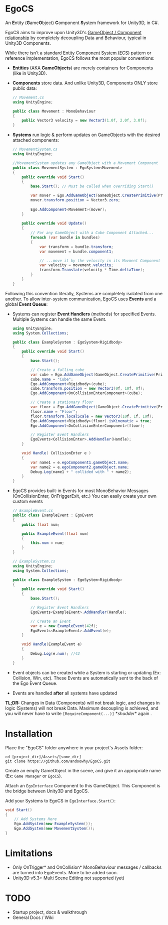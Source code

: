 # EgoCS
An **E**ntity (**G**ame**O**bject) **C**omponent **S**ystem framework for Unity3D, in C#.

EgoCS aims to improve upon Unity3D's [GameObject / Component relationship](http://docs.unity3d.com/Manual/TheGameObject-ComponentRelationship.html) by completely decoupling Data and Behaviour, typical in Unity3D Components.

While there isn't a standard [Entity Component System (ECS)](https://en.wikipedia.org/wiki/Entity_component_system) pattern or reference implementation, EgoCS follows the most popular conventions:

* **Entities** (AKA **GameObjects**) are merely containers for Components (like in Unity3D).
* **Components** store data. And unlike Unity3D, Components ONLY store public data:

    ```C#
    // Movement.cs
    using UnityEngine;
    
    public class Movement : MonoBehaviour
    {
        public Vector3 velocity = new Vector3(1.0f, 2.0f, 3.0f);
    }
    ```

* **Systems** run logic & perform updates on GameObjects with the desired attached components:

    ```C#
    // MovementSystem.cs
    using UnityEngine;

    //MovementSystem updates any GameObject with a Movement Component
    public class MovementSystem : EgoSystem<Movement>
    {
        public override void Start()
        {
            base.Start(); // Must be called when overriding Start()

            var mover = Ego.AddGameObject(GameObject.CreatePrimitive(PrimitiveType.Cube));
            mover.transform.position = Vector3.zero;
            
            Ego.AddComponent<Movement>(mover);
        }
                
        public override void Update()
        {
            // For any GameObject with a Cube Component Attached...
            foreach (var bundle in bundles)
            {
                var transform = bundle.transform;
                var movement = bundle.component1;
    
                // ...move it by the velocity in its Movment Component
                var velocity = movement.velocity;
                transform.Translate(velocity * Time.deltaTime);
            }
        }
    }
    ```

Following this convention literally, Systems are completely isolated from one another. To allow inter-system communication, EgoCS uses **Events** and a global **Event Queue**:

* Systems can register **Event Handlers** (methods) for specified Events. Multiple Systems can handle the same Event.

    ```C#
    using UnityEngine;
    using System.Collections;

    public class ExampleSystem : EgoSystem<Rigidbody>
    {
        public override void Start()
        {
            base.Start();
    
            // Create a falling cube
            var cube = Ego.AddGameObject(GameObject.CreatePrimitive(PrimitiveType.Cube));
            cube.name = "Cube";
            Ego.AddComponent<Rigidbody>(cube);
            cube.transform.position = new Vector3(0f, 10f, 0f);
            Ego.AddComponent<OnCollisionEnterComponent>(cube);
    
            // Create a stationary floor
            var floor = Ego.AddGameObject(GameObject.CreatePrimitive(PrimitiveType.Cube));
            floor.name = "Floor";
            floor.transform.localScale = new Vector3(10f, 1f, 10f);
            Ego.AddComponent<Rigidbody>(floor).isKinematic = true;
            Ego.AddComponent<OnCollisionEnterComponent>(floor);
    
            // Register Event Handlers
            EgoEvents<CollisionEnter>.AddHandler(Handle);
        }
    
        void Handle( CollisionEnter e )
        {
            var name1 = e.egoComponent1.gameObject.name;
            var name2 = e.egoComponent2.gameObject.name;
            Debug.Log(name1 + " collided with " + name2);
        }
    }
    ```
    
* EgoCS provides built-in Events for most MonoBehavior Messages (OnCollisionEnter, OnTriggerExit, etc.) You can easily create your own custom events

    ```C#
    // ExampleEvent.cs
    public class ExampleEvent : EgoEvent
    {
        public float num;
    
        public ExampleEvent(float num)
        {
            this.num = num;
        }
    }
    
    // ExampleSystem.cs
    using UnityEngine;
    using System.Collections;
    
    public class ExampleSystem : EgoSystem<Rigidbody>
    {
        public override void Start()
        {
            base.Start();
    
            // Register Event Handlers
            EgoEvents<ExampleEvent>.AddHandler(Handle);
    
            // Create an Event
            var e = new ExampleEvent(42f);
            EgoEvents<ExampleEvent>.AddEvent(e);
        }
    
        void Handle(ExampleEvent e)
        {
            Debug.Log(e.num); //42
        }
    }
    ```

* Event objects can be created while a System is starting or updating (Ex: Collision, Win, etc). These Events are automatically sent to the back of the Ego Event Queue.
* Events are handled **after** all systems have updated

**TL;DR:** Changes in Data (Components) will not break logic, and changes in logic (Systems) will not break Data. Maximum decoupling is achieved, and you will never have to write `[RequireComponent(...)]` \**shudder*\* again .

# Installation

Place the "EgoCS" folder anywhere in your project's Assets folder:

    cd [project_dir]/Assets/[some_dir]
	git clone https://github.com/andoowhy/EgoCS.git

	
Create an empty GameObject in the scene, and give it an appropriate name (Ex: `Game Manager` or `EgoCS`).

Attach an `EgoInterface` Component to this GameObject. This Component is the bridge between Unity3D and EgoCS.

Add your Systems to EgoCS in `EgoInterface.Start()`:

```C#
void Start()
{
    // Add Systems Here
    Ego.AddSystem(new ExampleSystem());
    Ego.AddSystem(new MovementSystem()); 
}
```

# Limitations
- Only OnTrigger\* and OnCollision\* MonoBehaviour messages / callbacks are turned into EgoEvents. More to be added soon.
- Unity3D v5.3+ Multi Scene Editing not supported (yet)

# TODO
- Startup project, docs & walkthrough
- General Docs / Wiki
